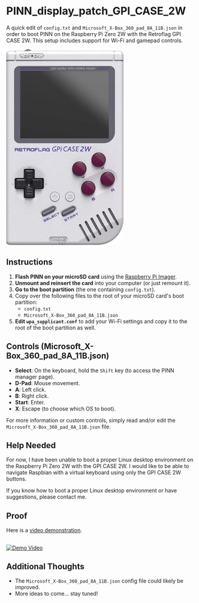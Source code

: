 # PINN_display_patch_GPI_CASE_2W

A quick edit of `config.txt` and `Microsoft_X-Box_360_pad_8A_11B.json` in order to boot PINN on the Raspberry Pi Zero 2W with the Retroflag GPI CASE 2W. This setup includes support for Wi-Fi and gamepad controls.

![GPI Case 2W](gpicase2w.jpg)

## Instructions

1. **Flash PINN on your microSD card** using the [Raspberry Pi Imager](https://www.raspberrypi.org/software/).
2. **Unmount and reinsert the card** into your computer (or just remount it).
3. **Go to the boot partition** (the one containing `config.txt`).
4. Copy over the following files to the root of your microSD card's boot partition:
   - `config.txt`
   - `Microsoft_X-Box_360_pad_8A_11B.json`
5. **Edit `wpa_supplicant.conf`** to add your Wi-Fi settings and copy it to the root of the boot partition as well.

## Controls (Microsoft_X-Box_360_pad_8A_11B.json)

- **Select**: On the keyboard, hold the `Shift` key (to access the PINN manager page).
- **D-Pad**: Mouse movement.
- **A**: Left click.
- **B**: Right click.
- **Start**: Enter.
- **X**: Escape (to choose which OS to boot).

For more information or custom controls, simply read and/or edit the `Microsoft_X-Box_360_pad_8A_11B.json` file.

## Help Needed

For now, I have been unable to boot a proper Linux desktop environment on the Raspberry Pi Zero 2W with the GPI CASE 2W. I would like to be able to navigate Raspbian with a virtual keyboard using only the GPI CASE 2W buttons.

If you know how to boot a proper Linux desktop environment or have suggestions, please contact me.

## Proof

Here is a [video demonstration](https://youtube.com/shorts/IJWCeiYET-E).
##
[![Demo Video](https://img.youtube.com/vi/IJWCeiYET-E/0.jpg)](https://youtube.com/shorts/IJWCeiYET-E)


## Additional Thoughts

- The `Microsoft_X-Box_360_pad_8A_11B.json` config file could likely be improved.
- More ideas to come... stay tuned!
